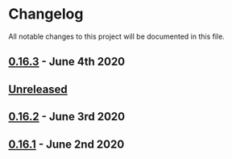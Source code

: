 # Changelog

All notable changes to this project will be documented in this file.

## [0.16.3] - June 4th 2020

## [Unreleased][HEAD]



## [0.16.2] - June 3rd 2020



## [0.16.1] - June 2nd 2020



[0.5.0]: https://github.com/Esri/solution.js/compare/a41f3b856898e7fbac679ffb44de1c38f55260e3...v0.5.0 "v0.5.0"
[0.5.4]: https://github.com/Esri/solution.js/compare/v0.5.0...v0.5.4 "v0.5.4"
[0.5.5]: https://github.com/Esri/solution.js/compare/v0.5.4...v0.5.5 "v0.5.5"
[0.5.6]: https://github.com/Esri/solution.js/compare/v0.5.5...v0.5.6 "v0.5.6"
[0.5.7]: https://github.com/Esri/solution.js/compare/v0.5.6...v0.5.7 "v0.5.7"
[0.5.8]: https://github.com/Esri/solution.js/compare/v0.5.7...v0.5.8 "v0.5.8"
[0.5.9]: https://github.com/Esri/solution.js/compare/v0.5.8...v0.5.9 "v0.5.9"
[0.6.0]: https://github.com/Esri/solution.js/compare/v0.5.9...v0.6.0 "v0.6.0"
[0.6.1]: https://github.com/Esri/solution.js/compare/v0.6.0...v0.6.1 "v0.6.1"
[0.6.2]: https://github.com/Esri/solution.js/compare/v0.6.1...v0.6.2 "v0.6.2"
[0.6.3]: https://github.com/Esri/solution.js/compare/v0.6.2...v0.6.3 "v0.6.3"
[0.7.0]: https://github.com/Esri/solution.js/compare/v0.6.3...v0.7.0 "v0.7.0"
[0.8.0]: https://github.com/Esri/solution.js/compare/v0.7.0...v0.8.0 "v0.8.0"
[0.8.1]: https://github.com/Esri/solution.js/compare/v0.8.0...v0.8.1 "v0.8.1"
[0.8.2]: https://github.com/Esri/solution.js/compare/v0.8.1...v0.8.2 "v0.8.2"
[0.8.3]: https://github.com/Esri/solution.js/compare/v0.8.2...v0.8.3 "v0.8.3"
[0.8.4]: https://github.com/Esri/solution.js/compare/v0.8.3...v0.8.4 "v0.8.4"
[0.8.6]: https://github.com/Esri/solution.js/compare/v0.8.4...v0.8.6 "v0.8.6"
[0.8.7]: https://github.com/Esri/solution.js/compare/v0.8.6...v0.8.7 "v0.8.7"
[0.8.8]: https://github.com/Esri/solution.js/compare/v0.8.7...v0.8.8 "v0.8.8"
[0.8.9]: https://github.com/Esri/solution.js/compare/v0.8.8...v0.8.9 "v0.8.9"
[0.8.10]: https://github.com/Esri/solution.js/compare/v0.8.9...v0.8.10 "v0.8.10"
[0.8.11]: https://github.com/Esri/solution.js/compare/v0.8.10...v0.8.11 "v0.8.11"
[0.8.12]: https://github.com/Esri/solution.js/compare/v0.8.11...v0.8.12 "v0.8.12"
[0.9.0]: https://github.com/Esri/solution.js/compare/v0.8.12...v0.9.0 "v0.9.0"
[0.9.1]: https://github.com/Esri/solution.js/compare/v0.9.0...v0.9.1 "v0.9.1"
[0.9.2]: https://github.com/Esri/solution.js/compare/v0.9.1...v0.9.2 "v0.9.2"
[0.10.0]: https://github.com/Esri/solution.js/compare/v0.9.2...v0.10.0 "v0.10.0"
[0.11.0]: https://github.com/Esri/solution.js/compare/v0.10.0...v0.11.0 "v0.11.0"
[0.12.0]: https://github.com/Esri/solution.js/compare/v0.11.0...v0.12.0 "v0.12.0"
[0.13.0]: https://github.com/Esri/solution.js/compare/v0.12.0...v0.13.0 "v0.13.0"
[0.14.0]: https://github.com/Esri/solution.js/compare/v0.13.0...v0.14.0 "v0.14.0"
[0.14.1]: https://github.com/Esri/solution.js/compare/v0.14.0...v0.14.1 "v0.14.1"
[0.15.1]: https://github.com/Esri/solution.js/compare/v0.14.1...v0.15.1 "v0.15.1"
[0.15.4]: https://github.com/Esri/solution.js/compare/v0.15.1...v0.15.4 "v0.15.4"
[0.15.5]: https://github.com/Esri/solution.js/compare/v0.15.4...v0.15.5 "v0.15.5"
[0.15.8]: https://github.com/Esri/solution.js/compare/v0.15.5...v0.15.8 "v0.15.8"
[0.15.9]: https://github.com/Esri/solution.js/compare/v0.15.8...v0.15.9 "v0.15.9"
[0.15.10]: https://github.com/Esri/solution.js/compare/v0.15.9...v0.15.10 "v0.15.10"
[0.16.0]: https://github.com/Esri/solution.js/compare/v0.15.10...v0.16.0 "v0.16.0"
[0.16.1]: https://github.com/Esri/solution.js/compare/v0.16.0...v0.16.1 "v0.16.1"
[0.16.2]: https://github.com/Esri/solution.js/compare/v0.16.1...v0.16.2 "v0.16.2"
[0.16.3]: https://github.com/Esri/solution.js/compare/v0.16.2...v0.16.3 "v0.16.3"
[HEAD]: https://github.com/Esri/solution.js/compare/v0.16.3...HEAD "Unreleased Changes"
